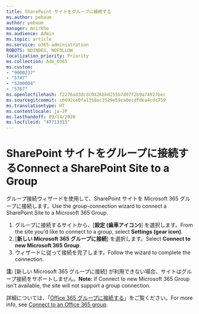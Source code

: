 ```yaml
---
title: SharePoint サイトをグループに接続する
ms.author: pebaum
author: pebaum
manager: mnirkhe
ms.audience: Admin
ms.topic: article
ms.service: o365-administration
ROBOTS: NOINDEX, NOFOLLOW
localization_priority: Priority
ms.collection: Adm_O365
ms.custom:
- "9000237"
- "5747"
- "5200004"
- "5767"
ms.openlocfilehash: f2276ad3dcdc0426bbd255b7d07f2b9a74927bec
ms.sourcegitcommit: c6692ce0fa1358ec3529e59ca0ecdfdea4cdc759
ms.translationtype: HT
ms.contentlocale: ja-JP
ms.lasthandoff: 09/14/2020
ms.locfileid: "47713315"
---
```

# <a name="connect-a-sharepoint-site-to-a-group"></a><span data-ttu-id="0c6f1-102">SharePoint サイトをグループに接続する</span><span class="sxs-lookup"><span data-stu-id="0c6f1-102">Connect a SharePoint Site to a Group</span></span>

<span data-ttu-id="0c6f1-103">グループ接続ウィザードを使用して、SharePoint サイトを Microsoft 365 グループに接続します。</span><span class="sxs-lookup"><span data-stu-id="0c6f1-103">Use the group-connection wizard to connect a SharePoint Site to a Microsoft 365 Group.</span></span>

1. <span data-ttu-id="0c6f1-104">グループに接続するサイトから、[**設定 (歯車アイコン)**] を選択します。</span><span class="sxs-lookup"><span data-stu-id="0c6f1-104">From the site you'd like to connect to a group, select  **Settings (gear icon)**.</span></span>
2. <span data-ttu-id="0c6f1-105">[**新しい Microsoft 365 グループに接続**] を選択します。</span><span class="sxs-lookup"><span data-stu-id="0c6f1-105">Select  **Connect to new Microsoft 365 Group**.</span></span>
3. <span data-ttu-id="0c6f1-106">ウィザードに従って接続を完了します。</span><span class="sxs-lookup"><span data-stu-id="0c6f1-106">Follow the wizard to complete the connection.</span></span>

<span data-ttu-id="0c6f1-107">**注:** [新しい Microsoft 365 グループに接続] が利用できない場合、サイトはグループ接続をサポートしません。</span><span class="sxs-lookup"><span data-stu-id="0c6f1-107">**Note:**  If Connect to new Microsoft 365 Group isn't available, the site will not support a group connection.</span></span>

<span data-ttu-id="0c6f1-108">詳細については、「[Office 365 グループに接続する](https://docs.microsoft.com/sharepoint/dev/transform/modernize-connect-to-office365-group)」をご覧ください。</span><span class="sxs-lookup"><span data-stu-id="0c6f1-108">For more info, see  [Connect to an Office 365 group](https://docs.microsoft.com/sharepoint/dev/transform/modernize-connect-to-office365-group).</span></span>